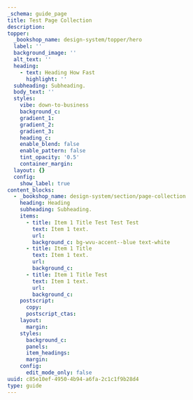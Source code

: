 ```yaml
---
_schema: guide_page
title: Test Page Collection
description:
topper:
  _bookshop_name: design-system/topper/hero
  label: ''
  background_image: ''
  alt_text: ''
  heading:
    - text: Heading How Fast
      highlight: ''
  subheading: Subheading.
  body_text: ''
  styles:
    vibe: down-to-business
    background_c:
    gradient_1:
    gradient_2:
    gradient_3:
    heading_c:
    enable_blend: false
    enable_pattern: false
    tint_opacity: '0.5'
    container_margin:
  layout: {}
  config:
    show_label: true
content_blocks:
  - _bookshop_name: design-system/section/page-collection
    heading: Heading
    subheading: Subheading.
    items:
      - title: Item 1 Title Test Test Test
        text: Item 1 text.
        url:
        background_c: bg-wvu-accent--blue text-white
      - title: Item 1 Title
        text: Item 1 text.
        url:
        background_c:
      - title: Item 1 Title Test
        text: Item 1 text.
        url:
        background_c:
    postscript:
      copy:
      postscript_ctas:
    layout:
      margin:
    styles:
      background_c:
      panels:
      item_headings:
      margin:
    config:
      edit_mode_only: false
uuid: c85e10ef-4950-4b94-a6fa-2c1c1f9b28d4
type: guide
---
```

